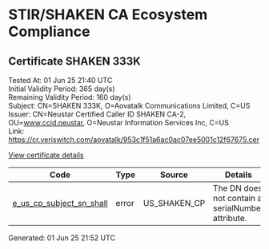 # STIR/SHAKEN CA Ecosystem Compliance

## Certificate SHAKEN 333K

Tested At: 01 Jun 25 21:40 UTC\
Initial Validity Period: 365 day(s)\
Remaining Validity Period: 160 day(s)\
Subject: CN=SHAKEN 333K, O=Aovatalk Communications Limited, C=US\
Issuer: CN=Neustar Certified Caller ID SHAKEN CA-2, OU=www.ccid.neustar, O=Neustar Information Services Inc, C=US\
Link: https://cr.veriswitch.com/aovatalk/953c1f51a6ac0ac07ee5001c12f67675.cer

[View certificate details](https://x509.io/?cert=MIIDFDCCArmgAwIBAgIUWEkkode5uKwvtHZr7uhLNSGiTfUwCgYIKoZIzj0EAwIwgYUxCzAJBgNVBAYTAlVTMSkwJwYDVQQKDCBOZXVzdGFyIEluZm9ybWF0aW9uIFNlcnZpY2VzIEluYzEZMBcGA1UECwwQd3d3LmNjaWQubmV1c3RhcjEwMC4GA1UEAwwnTmV1c3RhciBDZXJ0aWZpZWQgQ2FsbGVyIElEIFNIQUtFTiBDQS0yMB4XDTI0MTEwNzIzMzYwM1oXDTI1MTEwNzIzMzYwM1owTTELMAkGA1UEBhMCVVMxKDAmBgNVBAoMH0FvdmF0YWxrIENvbW11bmljYXRpb25zIExpbWl0ZWQxFDASBgNVBAMMC1NIQUtFTiAzMzNLMFkwEwYHKoZIzj0CAQYIKoZIzj0DAQcDQgAE518DBnxD0PrxSqrvoUPB1dFuwsoHPExkjLRdfBuFpoK1EpQAbjnqVmsVBIHvpL2aTabQl%2Fqerjr3hB41W7UnlqOCATwwggE4MBYGCCsGAQUFBwEaBAowCKAGFgQzMzNLMAwGA1UdEwEB%2FwQCMAAwHwYDVR0jBBgwFoAUgk4V%2F%2F6famdR5MiXx210w%2FxlRXgwFwYDVR0gBBAwDjAMBgpghkgBhv8JAQEDMIGmBgNVHR8EgZ4wgZswgZigOqA4hjZodHRwczovL2F1dGhlbnRpY2F0ZS1hcGkuaWNvbmVjdGl2LmNvbS9kb3dubG9hZC92MS9jcmyiWqRYMFYxFDASBgNVBAcMC0JyaWRnZXdhdGVyMQswCQYDVQQIDAJOSjETMBEGA1UEAwwKU1RJLVBBIENSTDELMAkGA1UEBhMCVVMxDzANBgNVBAoMBlNUSS1QQTAdBgNVHQ4EFgQU%2BvfteHMzp6qVO769UUEIDRq7mIAwDgYDVR0PAQH%2FBAQDAgeAMAoGCCqGSM49BAMCA0kAMEYCIQCPGbf%2BSLW0LRvlCU7i6nqv1DwfF4EpN5FmH9QY6fRQzwIhAPcxpb%2FZ7RdYNs%2BgqPoercNeLEOI94Zl2o2DayWmhApw)

| Code | Type | Source | Details |
|------|------|--------|---------|
| [e_us_cp_subject_sn_shall](../../ISSUES/e_us_cp_subject_sn_shall/README.md) | error | US_SHAKEN_CP | The DN does not contain a serialNumber attribute. |


Generated: 01 Jun 25 21:52 UTC